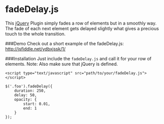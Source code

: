 fadeDelay.js
======

This [jQuery](http://www.jquery.com) Plugin simply fades a row of elements but in a smoothly way. The fade of each next element gets delayed slightly what gives a precious touch to the whole transition.

###Demo
Check out a short example of the fadeDelay.js:<br>
http://jsfiddle.net/ydbxjssk/1/

###Installation
Just include the `fadeDelay.js` and call it for your row of elements.
Note: Also make sure that jQuery is defined.

```
<script type="text/javascript" src="path/to/your/fadeDelay.js"></script>
```
```
$('.foo').fadeDelay({
	duration: 250,
	delay: 50,
	opacity: {
		start: 0.01,
		end: 1
	}
});
```
